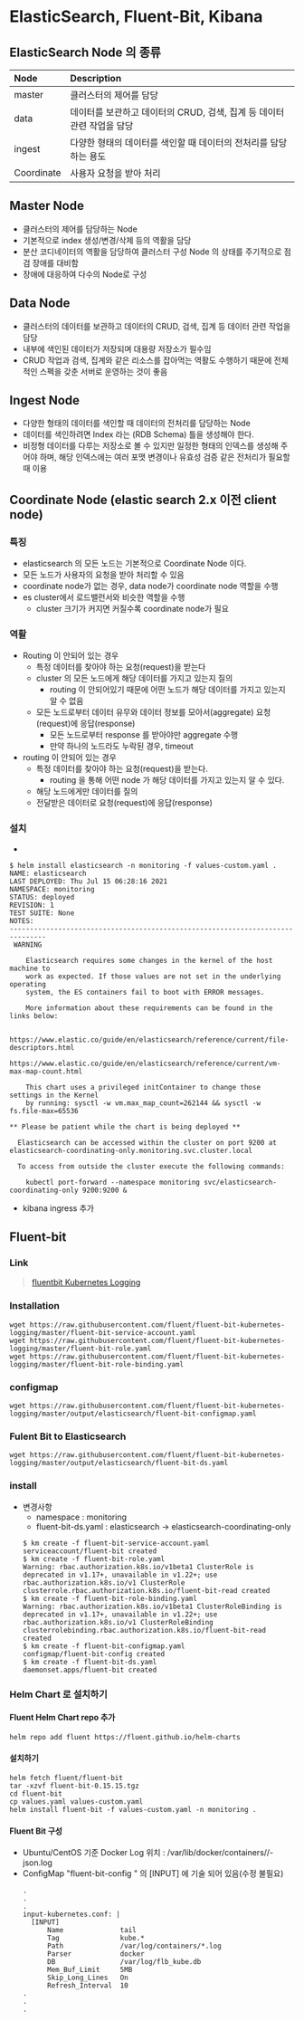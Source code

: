 # ElasticSearch, Fluent-Bit, Kibana

## ElasticSearch Node 의 종류
| Node | Description |  
| :--- | :--- |  
| master | 클러스터의 제어를 담당 |  
| data | 데이터를 보관하고 데이터의 CRUD, 검색, 집계 등 데이터 관련 작업을 담당 |  
| ingest | 다양한 형태의 데이터를 색인할 때 데이터의 전처리를 담당하는 용도 |  
| Coordinate | 사용자 요청을 받아 처리 |  

## Master Node
- 클러스터의 제어를 담당하는 Node
- 기본적으로 index 생성/변경/삭제 등의 역활을 담당
- 분산 코디네이터의 역활을 담당하여 클러스터 구성 Node 의 상태를 주기적으로 점검 장애를 대비함
- 장애에 대응하여 다수의 Node로 구성

## Data Node
- 클러스터의 데이터를 보관하고 데이터의 CRUD, 검색, 집계 등 데이터 관련 작업을 담당
- 내부에 색인된 데이터가 저장되며 대용량 저장소가 필수임
- CRUD 작업과 검색, 집계와 같은 리소스를 잡아먹는 역활도 수행하기 때문에 전체적인 스펙을 갖춘 서버로 운영하는 것이 좋음

## Ingest Node
- 다양한 형태의 데이터를 색인할 때 데이터의 전처리를 담당하는 Node
- 데이터를 색인하려면 Index 라는 (RDB Schema) 틀을 생성해야 한다.
- 비정형 데이터를 다루는 저장소로 볼 수 있지만 일정한 형태의 인덱스를 생성해 주어야 하며, 해당 인덱스에는 여러 포맷 변경이나 유효성 검증 같은 전처리가 필요할 때 이용

## Coordinate Node (elastic search 2.x 이전 client node)
### 특징
- elasticsearch 의 모든 노드는 기본적으로 Coordinate Node 이다.
- 모든 노드가 사용자의 요청을 받아 처리할 수 있음
- coordinate node가 없는 경우, data node가 coordinate node 역할을 수행
- es cluster에서 로드밸런서와 비슷한 역할을 수행
  - cluster 크기가 커지면 커질수록 coordinate node가 필요

### 역활
- Routing 이 안되어 있는 경우
  - 특정 데이터를 찾아야 하는 요청(request)을 받는다
  - cluster 의 모든 노드에게 해당 데이터를 가지고 있는지 질의
    - routing 이 안되어있기 때문에 어떤 노드가 해당 데이터를 가지고 있는지 알 수 없음
  - 모든 노드로부터 데이터 유무와 데이터 정보를 모아서(aggregate) 요청(request)에 응답(response)
    - 모든 노드로부터 response 를 받아야만 aggregate 수행
    - 만약 하나의 노드라도 누락된 경우, timeout
- routing 이 안되어 있는 경우
  - 특정 데이터를 찾아야 하는 요청(request)을 받는다.
    - routing 을 통해 어떤 node 가 해당 데이터를 가지고 있는지 알 수 있다.
  - 해당 노드에게만 데이터를 질의
  - 전달받은 데이터로 요청(request)에 응답(response)


### 설치
- 
```
$ helm install elasticsearch -n monitoring -f values-custom.yaml .
NAME: elasticsearch
LAST DEPLOYED: Thu Jul 15 06:28:16 2021
NAMESPACE: monitoring
STATUS: deployed
REVISION: 1
TEST SUITE: None
NOTES:
-------------------------------------------------------------------------------
 WARNING

    Elasticsearch requires some changes in the kernel of the host machine to
    work as expected. If those values are not set in the underlying operating
    system, the ES containers fail to boot with ERROR messages.

    More information about these requirements can be found in the links below:

      https://www.elastic.co/guide/en/elasticsearch/reference/current/file-descriptors.html
      https://www.elastic.co/guide/en/elasticsearch/reference/current/vm-max-map-count.html

    This chart uses a privileged initContainer to change those settings in the Kernel
    by running: sysctl -w vm.max_map_count=262144 && sysctl -w fs.file-max=65536

** Please be patient while the chart is being deployed **

  Elasticsearch can be accessed within the cluster on port 9200 at elasticsearch-coordinating-only.monitoring.svc.cluster.local

  To access from outside the cluster execute the following commands:

    kubectl port-forward --namespace monitoring svc/elasticsearch-coordinating-only 9200:9200 &
```
- kibana ingress 추가    

## Fluent-bit
### Link
> [fluentbit Kubernetes Logging](https://docs.fluentbit.io/manual/installation/kubernetes)

### Installation
```
wget https://raw.githubusercontent.com/fluent/fluent-bit-kubernetes-logging/master/fluent-bit-service-account.yaml
wget https://raw.githubusercontent.com/fluent/fluent-bit-kubernetes-logging/master/fluent-bit-role.yaml
wget https://raw.githubusercontent.com/fluent/fluent-bit-kubernetes-logging/master/fluent-bit-role-binding.yaml
```

### configmap
```
wget https://raw.githubusercontent.com/fluent/fluent-bit-kubernetes-logging/master/output/elasticsearch/fluent-bit-configmap.yaml
```


### Fulent Bit to Elasticsearch
```
wget https://raw.githubusercontent.com/fluent/fluent-bit-kubernetes-logging/master/output/elasticsearch/fluent-bit-ds.yaml
```

### install
- 변경사항
  - namespace : monitoring
  - fluent-bit-ds.yaml : elasticsearch -> elasticsearch-coordinating-only
  ```
  $ km create -f fluent-bit-service-account.yaml
  serviceaccount/fluent-bit created
  $ km create -f fluent-bit-role.yaml
  Warning: rbac.authorization.k8s.io/v1beta1 ClusterRole is deprecated in v1.17+, unavailable in v1.22+; use rbac.authorization.k8s.io/v1 ClusterRole
  clusterrole.rbac.authorization.k8s.io/fluent-bit-read created
  $ km create -f fluent-bit-role-binding.yaml
  Warning: rbac.authorization.k8s.io/v1beta1 ClusterRoleBinding is deprecated in v1.17+, unavailable in v1.22+; use rbac.authorization.k8s.io/v1 ClusterRoleBinding
  clusterrolebinding.rbac.authorization.k8s.io/fluent-bit-read created
  $ km create -f fluent-bit-configmap.yaml
  configmap/fluent-bit-config created
  $ km create -f fluent-bit-ds.yaml
  daemonset.apps/fluent-bit created
  ```

### Helm Chart 로 설치하기

#### Fluent Helm Chart repo 추가
```
helm repo add fluent https://fluent.github.io/helm-charts
```

#### 설치하기
```
helm fetch fluent/fluent-bit
tar -xzvf fluent-bit-0.15.15.tgz
cd fluent-bit
cp values.yaml values-custom.yaml
helm install fluent-bit -f values-custom.yaml -n monitoring .
```

#### Fluent Bit 구성
- Ubuntu/CentOS 기준 Docker Log 위치 : /var/lib/docker/containers/<container id>/<container id>-json.log
- ConfigMap "fluent-bit-config " 의 [INPUT] 에 기술 되어 있음(수정 불필요)  
  ```
  .
  .
  .
  input-kubernetes.conf: |
    [INPUT]
        Name              tail
        Tag               kube.*
        Path              /var/log/containers/*.log
        Parser            docker
        DB                /var/log/flb_kube.db
        Mem_Buf_Limit     5MB
        Skip_Long_Lines   On
        Refresh_Interval  10
  .
  .
  .
  ```